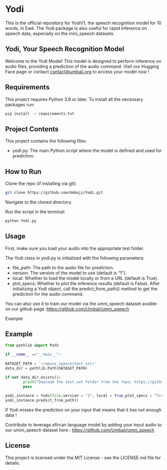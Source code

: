 # Yodi

This is the official repository for YodiV1, the speech recognition model for 10 words, in Ewè. The Yodi package is also useful for rapid inference on speech data, especially on the mini_speech datasets.

## Yodi, Your Speech Recognition Model

Welcome to the Yodi Model! This model is designed to perform inference on audio files, providing a prediction of the audio command. Visit our Hugging Face page or contact contact@umbaji.org to access your model now !

## Requirements

This project requires Python 3.6 or later. To install all the necessary packages run:

```bash
pip install -r requirements.txt
```

## Project Contents
This project contains the following files:
- yodi.py: The main Python script where the model is defined and used for prediction.

## How to Run
Clone the repo (if installing via git): 
```bash
git clone https://github.com/Umbaji/Yodi.git
```
Navigate to the cloned directory.

Run the script in the terminal: 
```bash
python Yodi.py
```
## Usage
First, make sure you load your audio into the appropriate test folder.

The Yodi class in yodi.py is initialized with the following parameters:

- file_path: The path to the audio file for prediction.
- version: The version of the model to use (default is “1”).
- local: Whether to load the model locally or from a URL (default is True).
- plot_specs: Whether to plot the inference results (default is False).
After initializing a Yodi object, call the predict_from_path() method to get the prediction for the audio command.

You can also use it to train our model via the umni_speech dataset avaible on our github page :https://github.com/Umbaji/umni_speech


Example

## Example
```python
from pathlib import Path

if __name__ =="__main__":
    
DATASET_PATH = '~/umini_speech/test_set/'
data_dir = pathlib.Path(DATASET_PATH)

if not data_dir.exists():
        print("Dowload the test_set folder from the repo: https://github.com/Umbaji/Yodi.git")
        pass
        
yodi_instance = Yodi(file,version = "1", local = True,plot_specs = "True")
yodi_instance.predict_from_path()

```

If Yodi misses the prediction on your input that means that it has not enough data !

Contribute to leverage afircan language model by adding your input audio to our umini_speech dataset here :
https://github.com/Umbaji/umni_speech

## License
This project is licensed under the MIT License - see the LICENSE.md file for details.
